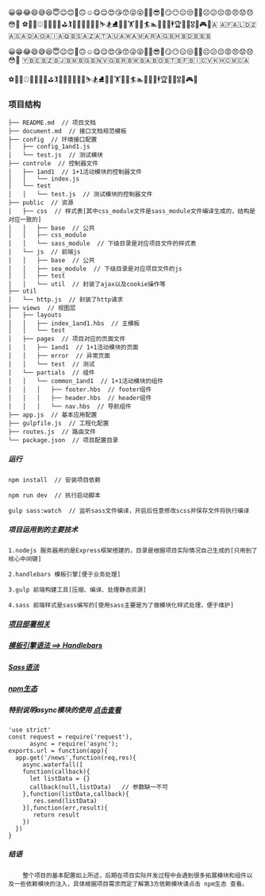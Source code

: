 😀😁😂😄😅😆😇😉😊🙂🙃☺️😋😌😍😘😙😜😝🤑🤓😎🤗😏😶😑😒🙄🤔☹️😕😔😡😠😟😞😳👀
⚽️🏀🏈⚾️🎾🏐🏉🎱⛳️🏌🏓🏸🏒🏑🏏🎿⛷🏂⛸🏹🚴🏋⛹🛀🏄🏊🚣🎣🏇🕴🏆🎽🏅🎖🎯🎮🎳🇦
🇦🇫🇦🇱🇩🇿🇦🇸🇦🇩🇦🇴🇦🇮🇦🇶🇧🇸🇦🇿🇦🇹🇦🇺🇦🇼🇦🇲🇦🇷🇦🇬🇧🇭🇧🇩🇧🇧🇧



😀😁😂😄😅😆😇😉😊🙂🙃☺️😋😌😍😘😙😜😝🤑🤓😎🤗😏😶😑😒🙄🤔☹️😕😔😡😠😟😞😳👀
🇾🇧🇪🇧🇿🇧🇯🇧🇲🇧🇬🇧🇳🇻🇬🇧🇷🇧🇼🇧🇦🇧🇴🇧🇹🇧🇫🇧🇮🇨🇻🇰🇭🇨🇲🇨🇦

⚽️🏀🏈⚾️🎾🏐🏉🎱⛳️🏌🏓🏸🏒🏑🏏🎿⛷🏂⛸🏹🚴🏋⛹🛀🏄🏊🚣🎣🏇🕴🏆🎽🏅🎖🎯🎮🎳



### 项目结构


    ├── README.md  // 项目文档
    ├── document.md  // 接口文档规范模板
    ├── config  // 环境接口配置
    │   ├── config_1and1.js
    │   └── test.js  // 测试模块
    ├── controle  // 控制器文件
    │   ├── 1and1  // 1+1活动模块的控制器文件
    │   │   └── index.js
    │   └── test  
    │   │   └── test.js  // 测试模块的控制器文件
    ├── public  // 资源
    │   ├── css  // 样式表[其中css_module文件是sass_module文件编译生成的，结构是对应一致的]
    │   │   ├── base  // 公共
    │   │   ├── css_module
    │   │   └── sass_module  // 下级目录是对应项目文件的样式表
    │   └── js  // 前端js
    │   │   ├── base  // 公共
    │   │   ├── sea_module  // 下级目录是对应项目文件的js
    │   │   ├── test
    │   │   └── util  // 封装了ajax以及cookie操作等
    ├── util
    │   └── http.js  // 封装了http请求
    ├── views  // 视图层
    │   ├── layouts
    │   │   ├── index_1and1.hbs  // 主模板
    │   │   └── test
    │   ├── pages  // 项目对应的页面文件
    │   │   ├── 1and1  // 1+1活动模块的页面
    │   │   ├── error  // 异常页面
    │   │   └── test  // 测试
    │   └── partials  // 组件
    │   │   └── common_1and1  // 1+1活动模块的组件
    │   │   │   ├── footer.hbs  // footer组件
    │   │   │   ├── header.hbs  // header组件
    │   │   │   └── nav.hbs  // 导航组件
    ├── app.js  // 基本应用配置
    ├── gulpfile.js  // 工程化配置
    ├── routes.js  // 路由文件
    └── package.json  // 项目配置目录

##### 运行

    npm install  // 安装项目依赖

    npm run dev  // 执行启动脚本

    gulp sass:watch  // 监听sass文件编译，开启后任意修改scss并保存文件将执行编译
##### 项目运用到的主要技术

```
1.nodejs 服务器用的是Express框架搭建的，目录是根据项目实际情况自己生成的[只用到了核心中间键]

2.handlebars 模板引擎[便于业务处理]

3.gulp 前端构建工具[压缩、编译、处理静态资源]

4.sass 前端样式是sass编写的[使用sass主要是为了做模块化样式处理，便于维护]
```



#####  [项目部署相关](http://www.jianshu.com/p/ee935729f49c)



##### [模板引擎语法 ==> Handlebars](http://www.ghostchina.com/introducing-the-handlebars-js-templating-engine/)



#####  [Sass语法](http://www.sasschina.com/guide/)



##### [npm生态](https://www.npmjs.com/)



##### 特别说明async模块的使用 [点击查看](https://github.com/tonyjiafan/reptile--/blob/master/urls/news.js)

```
'use strict'
const request = require('request'),
      async = require('async');
exports.url = function(app){
  app.get('/news',function(req,res){
    async.waterfall([
   	function(callback){
      let listData = {}
      callback(null,listData)   // 参数缺一不可
    },function(listData,callback){
       res.send(listData)
    }],function(err,result){
  	   return result
  	})
  })
}
```



##### 结语

```
    整个项目的基本配置如上所述，后期在项目实际开发过程中会遇到很多拓展模块和组件以及一些依赖模块的注入，具体根据项目需求而定了解第3方依赖模块请点击 npm生态 查看。
```
